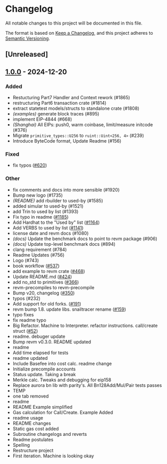 # Changelog

All notable changes to this project will be documented in this file.

The format is based on [Keep a Changelog](https://keepachangelog.com/en/1.0.0/),
and this project adheres to [Semantic Versioning](https://semver.org/spec/v2.0.0.html).

## [Unreleased]

## [1.0.0](https://github.com/lancorer/revm/releases/tag/revm-statetest-types-v1.0.0) - 2024-12-20

### Added

- Restucturing Part7 Handler and Context rework (#1865)
- restructuring Part6 transaction crate (#1814)
- extract statetest models/structs to standalone crate (#1808)
- *(examples)* generate block traces (#895)
- implement EIP-4844 (#668)
- *(Shanghai)* All EIPs: push0, warm coinbase, limit/measure initcode (#376)
- Migrate `primitive_types::U256` to `ruint::Uint<256, 4>` (#239)
- Introduce ByteCode format, Update Readme (#156)

### Fixed

- fix typos ([#620](https://github.com/lancorer/revm/pull/620))

### Other

- fix comments and docs into more sensible (#1920)
- Bump new logo (#1735)
- *(README)* add rbuilder to used-by (#1585)
- added simular to used-by (#1521)
- add Trin to used by list (#1393)
- Fix typo in readme ([#1185](https://github.com/lancorer/revm/pull/1185))
- Add Hardhat to the "Used by" list ([#1164](https://github.com/lancorer/revm/pull/1164))
- Add VERBS to used by list ([#1141](https://github.com/lancorer/revm/pull/1141))
- license date and revm docs (#1080)
- *(docs)* Update the benchmark docs to point to revm package (#906)
- *(docs)* Update top-level benchmark docs (#894)
- clang requirement (#784)
- Readme Updates (#756)
- Logo (#743)
- book workflow ([#537](https://github.com/lancorer/revm/pull/537))
- add example to revm crate ([#468](https://github.com/lancorer/revm/pull/468))
- Update README.md ([#424](https://github.com/lancorer/revm/pull/424))
- add no_std to primitives ([#366](https://github.com/lancorer/revm/pull/366))
- revm-precompiles to revm-precompile
- Bump v20, changelog ([#350](https://github.com/lancorer/revm/pull/350))
- typos (#232)
- Add support for old forks. ([#191](https://github.com/lancorer/revm/pull/191))
- revm bump 1.8. update libs. snailtracer rename ([#159](https://github.com/lancorer/revm/pull/159))
- typo fixes
- fix readme typo
- Big Refactor. Machine to Interpreter. refactor instructions. call/create struct ([#52](https://github.com/lancorer/revm/pull/52))
- readme. debuger update
- Bump revm v0.3.0. README updated
- readme
- Add time elapsed for tests
- readme updated
- Include Basefee into cost calc. readme change
- Initialize precompile accounts
- Status update. Taking a break
- Merkle calc. Tweaks and debugging for eip158
- Replace aurora bn lib with parity's. All Bn128Add/Mul/Pair tests passes
- TEMP
- one tab removed
- readme
- README Example simplified
- Gas calculation for Call/Create. Example Added
- readme usage
- README changes
- Static gas cost added
- Subroutine changelogs and reverts
- Readme postulates
- Spelling
- Restructure project
- First iteration. Machine is looking okay
